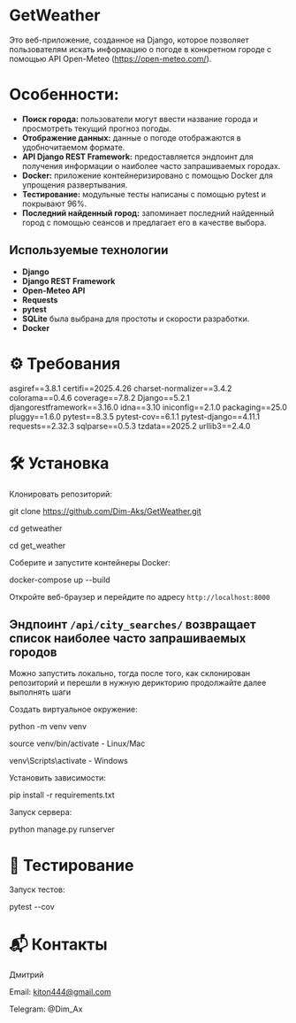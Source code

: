 # GetWeather

Это веб-приложение, созданное на Django, которое позволяет пользователям искать информацию о погоде в конкретном городе с помощью API Open-Meteo (https://open-meteo.com/).

# Особенности:

*   **Поиск города:** пользователи могут ввести название города и просмотреть текущий прогноз погоды.
*   **Отображение данных:** данные о погоде отображаются в удобночитаемом формате.
*   **API Django REST Framework:** предоставляется эндпоинт для получения информации о наиболее часто запрашиваемых городах.
*   **Docker:**  приложение контейнеризировано с помощью Docker для упрощения развертывания.
*   **Тестирование:**  модульные тесты написаны с помощью pytest и покрывают 96%.
*   **Последний найденный город:** запоминает последний найденный город с помощью сеансов и предлагает его в качестве выбора.

## Используемые технологии

*   **Django**
*   **Django REST Framework**
*   **Open-Meteo API**
*   **Requests**
*   **pytest**
*   **SQLite** была выбрана для простоты и скорости разработки.
*   **Docker**

# ⚙️ Требования

asgiref==3.8.1
certifi==2025.4.26
charset-normalizer==3.4.2
colorama==0.4.6
coverage==7.8.2
Django==5.2.1
djangorestframework==3.16.0
idna==3.10
iniconfig==2.1.0
packaging==25.0
pluggy==1.6.0
pytest==8.3.5
pytest-cov==6.1.1
pytest-django==4.11.1
requests==2.32.3
sqlparse==0.5.3
tzdata==2025.2
urllib3==2.4.0

 # 🛠 Установка

Клонировать репозиторий:

git clone https://github.com/Dim-Aks/GetWeather.git

cd getweather

cd get_weather

Соберите и запустите контейнеры Docker:

docker-compose up --build

Откройте веб-браузер и перейдите по адресу `http://localhost:8000`

## Эндпоинт `/api/city_searches/` возвращает список наиболее часто запрашиваемых городов

Можно запустить локально, тогда после того, как склонирован репозиторий и перешли в нужную дерикторию продолжайте далее выполнять шаги

Создать виртуальное окружение:

python -m venv venv

source venv/bin/activate  - Linux/Mac

venv\Scripts\activate  - Windows

Установить зависимости:

pip install -r requirements.txt

Запуск сервера:

python manage.py runserver

# 🧪 Тестирование

Запуск тестов:

pytest --cov

# 📬 Контакты
Дмитрий

Email: kiton444@gmail.com

Telegram: @Dim_Ax
